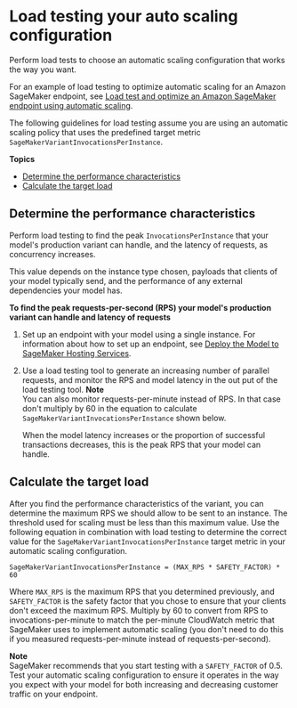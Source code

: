 # Load testing your auto scaling configuration<a name="endpoint-scaling-loadtest"></a>

Perform load tests to choose an automatic scaling configuration that works the way you want\.

For an example of load testing to optimize automatic scaling for an Amazon SageMaker endpoint, see [Load test and optimize an Amazon SageMaker endpoint using automatic scaling](https://aws.amazon.com/blogs/machine-learning/load-test-and-optimize-an-amazon-sagemaker-endpoint-using-automatic-scaling/)\.

The following guidelines for load testing assume you are using an automatic scaling policy that uses the predefined target metric `SageMakerVariantInvocationsPerInstance`\.

**Topics**
+ [Determine the performance characteristics](#endpoint-scaling-loadtest-variant)
+ [Calculate the target load](#endpoint-scaling-loadtest-calc)

## Determine the performance characteristics<a name="endpoint-scaling-loadtest-variant"></a>

Perform load testing to find the peak `InvocationsPerInstance` that your model's production variant can handle, and the latency of requests, as concurrency increases\.

This value depends on the instance type chosen, payloads that clients of your model typically send, and the performance of any external dependencies your model has\.

**To find the peak requests\-per\-second \(RPS\) your model's production variant can handle and latency of requests**

1. Set up an endpoint with your model using a single instance\. For information about how to set up an endpoint, see [Deploy the Model to SageMaker Hosting Services](ex1-model-deployment.md#ex1-deploy-model)\.

1. Use a load testing tool to generate an increasing number of parallel requests, and monitor the RPS and model latency in the out put of the load testing tool\. 
**Note**  
You can also monitor requests\-per\-minute instead of RPS\. In that case don't multiply by 60 in the equation to calculate `SageMakerVariantInvocationsPerInstance` shown below\.

   When the model latency increases or the proportion of successful transactions decreases, this is the peak RPS that your model can handle\.

## Calculate the target load<a name="endpoint-scaling-loadtest-calc"></a>

After you find the performance characteristics of the variant, you can determine the maximum RPS we should allow to be sent to an instance\. The threshold used for scaling must be less than this maximum value\. Use the following equation in combination with load testing to determine the correct value for the `SageMakerVariantInvocationsPerInstance` target metric in your automatic scaling configuration\.

```
SageMakerVariantInvocationsPerInstance = (MAX_RPS * SAFETY_FACTOR) * 60
```

Where `MAX_RPS` is the maximum RPS that you determined previously, and `SAFETY_FACTOR` is the safety factor that you chose to ensure that your clients don't exceed the maximum RPS\. Multiply by 60 to convert from RPS to invocations\-per\-minute to match the per\-minute CloudWatch metric that SageMaker uses to implement automatic scaling \(you don't need to do this if you measured requests\-per\-minute instead of requests\-per\-second\)\.

**Note**  
SageMaker recommends that you start testing with a `SAFETY_FACTOR` of 0\.5\. Test your automatic scaling configuration to ensure it operates in the way you expect with your model for both increasing and decreasing customer traffic on your endpoint\.